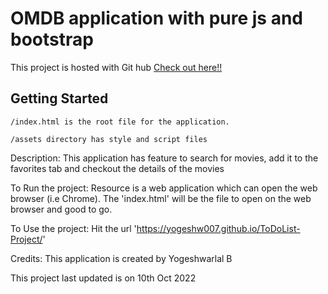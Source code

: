 # OMDB application with pure js and bootstrap

This project is hosted with Git hub [Check out here!!](https://yogeshw007.github.io/OMDB-movie-app/)

## Getting Started

```
/index.html is the root file for the application.

/assets directory has style and script files

```
Description: This application has feature to search for movies, add it to the favorites tab and checkout the details of the movies

To Run the project: Resource is a web application which can open the web browser (i.e Chrome). The 'index.html' will be the file to open on the web browser and good to go.

To Use the project: Hit the url 'https://yogeshw007.github.io/ToDoList-Project/'

Credits: This application is created by Yogeshwarlal B

This project last updated is on 10th Oct 2022
